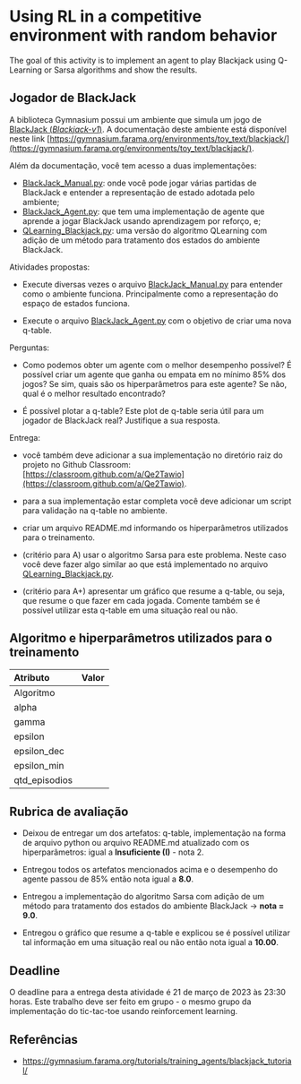 # Using RL in a competitive environment with random behavior

The goal of this activity is to implement an agent to play Blackjack using Q-Learning or Sarsa algorithms and show the results.

## Jogador de BlackJack

A biblioteca Gymnasium possui um ambiente que simula um jogo de [BlackJack (*Blackjack-v1*)](https://gymnasium.farama.org/environments/toy_text/blackjack/). A documentação deste ambiente está disponível neste link [https://gymnasium.farama.org/environments/toy_text/blackjack/](https://gymnasium.farama.org/environments/toy_text/blackjack/). 

Além da documentação, você tem acesso a duas implementações:

* [BlackJack_Manual.py](https://github.com/Insper/rl_code/blob/main/src/part_04/BlackJack_Manual.py): onde você pode jogar várias partidas de BlackJack e entender a representação de estado adotada pelo ambiente;
* [BlackJack_Agent.py](https://github.com/Insper/rl_code/blob/main/src/part_04/BlackJack_Agent.py): que tem uma implementação de agente que aprende a jogar BlackJack usando aprendizagem por reforço, e;
* [QLearning_Blackjack.py](https://github.com/Insper/rl_code/blob/main/src/part_04/QLearning_BlackJack.py): uma versão do algoritmo QLearning com adição de um método para tratamento dos estados do ambiente BlackJack. 

Atividades propostas: 

* Execute diversas vezes o arquivo [BlackJack_Manual.py](https://github.com/Insper/rl_code/blob/main/src/part_04/BlackJack_Manual.py) para entender como o ambiente funciona. Principalmente como a representação do espaço de estados funciona. 

* Execute o arquivo [BlackJack_Agent.py](https://github.com/Insper/rl_code/blob/main/src/part_04/BlackJack_Agent.py) com o objetivo de criar uma nova q-table.

Perguntas: 

* Como podemos obter um agente com o melhor desempenho possível? É possível criar um agente que ganha ou empata em no mínimo 85% dos jogos? Se sim, quais são os hiperparâmetros para este agente? Se não, qual é o melhor resultado encontrado? 

* É possível plotar a q-table? Este plot de q-table seria útil para um jogador de BlackJack real? Justifique a sua resposta. 

Entrega: 

* você também deve adicionar a sua implementação no diretório raiz do projeto no Github Classroom: [https://classroom.github.com/a/Qe2Tawio](https://classroom.github.com/a/Qe2Tawio).

* para a sua implementação estar completa você deve adicionar um script para validação na q-table no ambiente. 

* criar um arquivo README.md informando os hiperparâmetros utilizados para o treinamento. 

* (critério para A) usar o algoritmo Sarsa para este problema. Neste caso você deve fazer algo similar ao que está implementado no arquivo [QLearning_Blackjack.py](https://github.com/Insper/rl_code/blob/main/src/part_04/QLearning_BlackJack.py).   

* (critério para A+) apresentar um gráfico que resume a q-table, ou seja, que resume o que fazer em cada jogada. Comente também se é possível utilizar esta q-table em uma situação real ou não. 

## Algoritmo e hiperparâmetros utilizados para o treinamento

| Atributo        |  Valor     |
|:----------------|:----------:|
| Algoritmo       |            |
| alpha           |            |
| gamma           |            |
| epsilon         |            |
| epsilon_dec     |            |
| epsilon_min     |            |
| qtd_episodios   |            |


## Rubrica de avaliação

* Deixou de entregar um dos artefatos: q-table, implementação na forma de arquivo python ou arquivo README.md atualizado com os hiperparâmetros: igual a **Insuficiente (I)** - nota 2. 

* Entregou todos os artefatos mencionados acima e o desempenho do agente passou de 85% então nota igual a **8.0**.

* Entregou a implementação do algoritmo Sarsa com adição de um método para tratamento dos estados do ambiente BlackJack $\rightarrow$ **nota = 9.0**. 

* Entregou o gráfico que resume a q-table e explicou se é possível utilizar tal informação em uma situação real ou não então nota igual a **10.00**.

## Deadline

O deadline para a entrega desta atividade é 21 de março de 2023 às 23:30 horas. Este trabalho deve ser feito em grupo - o mesmo grupo da implementação do tic-tac-toe usando reinforcement learning. 

## Referências 

* https://gymnasium.farama.org/tutorials/training_agents/blackjack_tutorial/